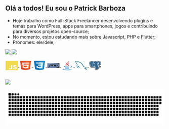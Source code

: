 ## Olá a todos! Eu sou o Patrick Barboza

- Hoje trabalho como Full-Stack Freelancer desenvolvendo plugins e temas para WordPress, apps para smartphones, jogos e contribuindo para diversos projetos open-source;
- No momento, estou estudando mais sobre Javascript, PHP e Flutter;
- Pronomes: ele/dele;

<div>
  <a href="https://github.com/pbodevnsupport">
  <img height="160em" src="https://github-readme-stats.vercel.app/api?username=pbodevnsupport&show_icons=true&theme=darcula&include_all_commits=true&count_private=true"/>
  <img height="160em" src="https://github-readme-stats.vercel.app/api/top-langs/?username=pbodevnsupport&layout=compact&langs_count=7&theme=darcula"/>
</div>

<div style="display: inline block"><br>
  <img align="center" alt="Trick-JS" height="30" width="40" src="https://raw.githubusercontent.com/devicons/devicon/master/icons/javascript/javascript-plain.svg">
  <img align="center" alt="Trick-HTML" height="30" width="40" src="https://raw.githubusercontent.com/devicons/devicon/master/icons/html5/html5-original.svg">
  <img align="center" alt="Trick-CSS" height="30" width="40" src="https://raw.githubusercontent.com/devicons/devicon/master/icons/css3/css3-original.svg">
  <img align="center" alt="Trick-PHP" height="30" width="40" src="https://raw.githubusercontent.com/devicons/devicon/master/icons/php/php-original.svg">
  <img align="center" alt="Trick-Java" height="30" width="40" src="https://raw.githubusercontent.com/devicons/devicon/master/icons/java/java-original.svg">
  <img align="center" alt="Trick-MySQL" height="30" width="40" src="https://raw.githubusercontent.com/devicons/devicon/master/icons/mysql/mysql-original.svg">
  <img align="center" alt="Trick-PSQL" height="30" width="40" src="https://raw.githubusercontent.com/devicons/devicon/master/icons/postgresql/postgresql-original.svg">
</div>

##
  
<div>
  <a href="https://www.linkedin.com/in/pbodevnsupport/" target="_blank"><img src="https://img.shields.io/badge/-Linkedin-%230077B5?style=for-the-badge&logo-linkedin&logoColor=white" target="_blank"></a>
</div>

![Snake animation](https://github.com/pbodevnsupport/pbodevnsupport/blob/output/github-contribution-grid-snake.svg)
